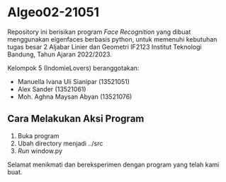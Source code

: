 # Algeo02-21051

Repository ini berisikan program _Face Recognition_ yang dibuat menggunakan eigenfaces berbasis python, untuk memenuhi kebutuhan tugas besar 2 Aljabar Linier dan Geometri IF2123 Institut Teknologi Bandung, Tahun Ajaran 2022/2023.


Kelompok 5 (IndomieLovers) beranggotakan:
- Manuella Ivana Uli Sianipar (13521051)
- Alex Sander (13521061)
- Moh. Aghna Maysan Abyan (13521076)

## Cara Melakukan Aksi Program
1) Buka program
2) Ubah directory menjadi ../src
3) _Run_ window.py

Selamat menikmati dan bereksperimen dengan program yang telah kami buat.
